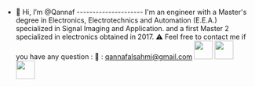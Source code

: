 - 👋 Hi, I’m @Qannaf --------------------- I'm an engineer with a Master's degree in Electronics, Electrotechnics and Automation (E.E.A.) specialized in Signal Imaging and Application. and a first Master 2 specialized in electronics obtained in 2017.  ⚠️ Feel free to contact me if you have any question : 📩 : qannafalsahmi@gmail.com  <a href="http://bit.do/AL-SAHMI" target="_blank"><img height="38" src="https://img.shields.io/static/v1?label=Portfolio&message=q.alsahmi&color=brightgreen&style=for-the-badge&logo=netlify&labelColor=000"/></a>   <a href="https://mobile.twitter.com/qannafalsahmi" target="_blank"><img height="38" src="https://img.shields.io/static/v1?label=twitter&message=@q.falsahmi&color=00ACEE&style=for-the-badge&logo=twitter&labelColor=000"/></a>     <a href="https://fr.linkedin.com/in/qannaf-al-sahmi-34138115a" target="_blank"><img height="38" src="https://img.shields.io/static/v1?label=linkedin&message=Connect&color=0072b1&style=for-the-badge&logo=linkedin&labelColor=000"/></a>  </p>